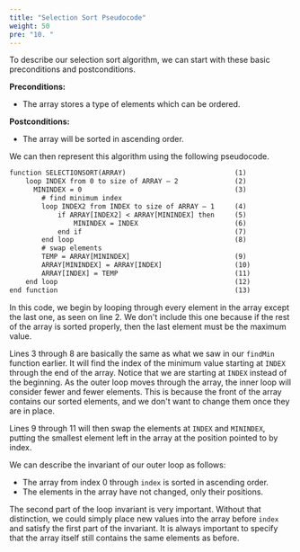 ```yaml
---
title: "Selection Sort Pseudocode"
weight: 50
pre: "10. "
---
```

To describe our selection sort algorithm, we can start with these basic preconditions and postconditions.

**Preconditions:**

* The array stores a type of elements which can be ordered.

**Postconditions:**

* The array will be sorted in ascending order.

We can then represent this algorithm using the following pseudocode.

```tex
function SELECTIONSORT(ARRAY)					        (1)
    loop INDEX from 0 to size of ARRAY – 2			    (2)
	  MININDEX = 0						                (3)
        # find minimum index					
        loop INDEX2 from INDEX to size of ARRAY – 1		(4)
            if ARRAY[INDEX2] < ARRAY[MININDEX] then		(5)
                MININDEX = INDEX					    (6)
            end if							            (7)
        end loop							            (8)
        # swap elements
        TEMP = ARRAY[MININDEX]					        (9)
        ARRAY[MININDEX] = ARRAY[INDEX]				    (10)
        ARRAY[INDEX] = TEMP					            (11)
    end loop								            (12)
end function								            (13)
```

In this code, we begin by looping through every element in the array except the last one, as seen on line 2. We don't include this one because if the rest of the array is sorted properly, then the last element must be the maximum value. 

Lines 3 through 8 are basically the same as what we saw in our `findMin` function earlier. It will find the index of the minimum value starting at `INDEX` through the end of the array. Notice that we are starting at `INDEX` instead of the beginning. As the outer loop moves through the array, the inner loop will consider fewer and fewer elements. This is because the front of the array contains our sorted elements, and we don't want to change them once they are in place. 

Lines 9 through 11 will then swap the elements at `INDEX` and `MININDEX`, putting the smallest element left in the array at the position pointed to by index. 

We can describe the invariant of our outer loop as follows:

* The array from index 0 through `index` is sorted in ascending order.
* The elements in the array have not changed, only their positions.

The second part of the loop invariant is very important. Without that distinction, we could simply place new values into the array before `index` and satisfy the first part of the invariant. It is always important to specify that the array itself still contains the same elements as before. 
